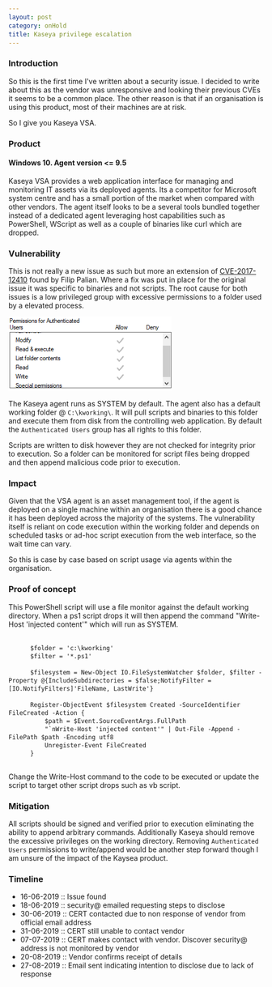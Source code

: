 ```yaml
---
layout: post
category: onHold
title: Kaseya privilege escalation
---
```


<h3>Introduction</h3>
<p>
So this is the first time I've written about a security issue.
I decided to write about this as the vendor was unresponsive and looking their previous CVEs it seems to be a
common place. The other reason is that if an organisation is using this product, most of their machines are at risk. 

So I give you Kaseya VSA.
</p>

<h3>Product</h3>
<h4>Windows 10. Agent version <= 9.5</h4>
<p>
Kaseya VSA provides a web application interface for managing and monitoring IT assets via its deployed agents.
Its a competitor for Microsoft system centre and has a small portion of the market when compared with other vendors.
The agent itself looks to be a several tools bundled together instead of a dedicated agent leveraging host capabilities such as PowerShell, WScript as well as a couple of binaries like curl which are dropped.
</p>
  
<h3>Vulnerability</h3>
<p>
This is not really a new issue as such but more an extension of <a href="https://www.securityfocus.com/archive/1/541884/30/300/threaded">CVE-2017-12410</a> found by Filip Palian.
Where a fix was put in place for the original issue it was specific to binaries and not scripts.
The root cause for both issues is a low privileged group with excessive permissions to a folder used by a elevated process.
 
</p>

  <img src="/images/authenticated.png" />
  
<p>
The Kaseya agent runs as SYSTEM by default.
The agent also has a default working folder @ <code class="highlighter-rouge">C:\kworking\</code>.
It will pull scripts and binaries to this folder and execute them from disk from the controlling web application.
By default the <code class="highlighter-rouge">Authenticated Users</code> group has all rights to this folder.

Scripts are written to disk however they are not checked for integrity prior to execution.
So a folder can be monitored for script files being dropped and then append malicious code prior to execution.
</p>

<h3>Impact</h3>
<p>
Given that the VSA agent is an asset management tool, if the agent is deployed on a single machine within an organisation there is a good chance it has been deployed across the majority of the systems. The vulnerability itself is reliant on code execution within the working folder and depends on scheduled tasks or ad-hoc script execution from the web interface, so the wait time can vary.

So this is case by case based on script usage via agents within the organisation.
</p>

<h3>Proof of concept</h3>
This PowerShell script will use a file monitor against the default working directory.
When a ps1 script drops it will then append the command "Write-Host 'injected content'" which will run as SYSTEM.

<pre>
  <code>
      $folder = 'c:\kworking' 
      $filter = '*.ps1'                          

      $filesystem = New-Object IO.FileSystemWatcher $folder, $filter -Property @{IncludeSubdirectories = $false;NotifyFilter =  [IO.NotifyFilters]'FileName, LastWrite'}

      Register-ObjectEvent $filesystem Created -SourceIdentifier FileCreated -Action { 
          $path = $Event.SourceEventArgs.FullPath 
          "`nWrite-Host 'injected content'" | Out-File -Append -FilePath $path -Encoding utf8 
          Unregister-Event FileCreated
      }
  </code>
</pre>

Change the Write-Host command to the code to be executed or update the script to target other script drops such as vb script.
</p>

<h3>Mitigation</h3>
<p>
All scripts should be signed and verified prior to execution eliminating the ability to append arbitrary commands. Additionally Kaseya should remove the excessive privileges on the working directory. 
Removing <code class="highlighter-rouge">Authenticated Users</code> permissions to write/append would be another step forward though I am unsure of the impact of the Kaysea product.
</p>

<h3>Timeline</h3>
<ul>
  <li>16-06-2019 :: Issue found</li>
  <li>18-06-2019 :: security@ emailed requesting steps to disclose</li>  
  <li>30-06-2019 :: CERT contacted due to non response of vendor from official email address</li>
  <li>31-06-2019 :: CERT still unable to contact vendor</li>
  <li>07-07-2019 :: CERT makes contact with vendor. Discover security@ address is not monitored by vendor</li>
  <li>20-08-2019 :: Vendor confirms receipt of details</li>
  <li>27-08-2019 :: Email sent indicating intention to disclose due to lack of response</li>
</ul>
